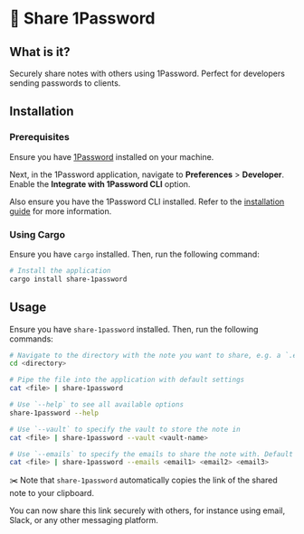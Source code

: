# 🔐 Share 1Password

## What is it?

Securely share notes with others using 1Password. Perfect for developers sending passwords to clients.

## Installation

### Prerequisites

Ensure you have [1Password](https://1password.com/) installed on your machine.

Next, in the 1Password application, navigate to **Preferences** > **Developer**. Enable the **Integrate with 1Password CLI** option.

Also ensure you have the 1Password CLI installed. Refer to the [installation guide](https://support.1password.com/command-line-getting-started/) for more information.

### Using Cargo

Ensure you have `cargo` installed. Then, run the following command:

```bash
# Install the application
cargo install share-1password
```

## Usage

Ensure you have `share-1password` installed. Then, run the following commands:

```bash
# Navigate to the directory with the note you want to share, e.g. a `.env` file
cd <directory>

# Pipe the file into the application with default settings
cat <file> | share-1password

# Use `--help` to see all available options
share-1password --help

# Use `--vault` to specify the vault to store the note in
cat <file> | share-1password --vault <vault-name>

# Use `--emails` to specify the emails to share the note with. Default to anyone with the link.
cat <file> | share-1password --emails <email1> <email2> <email3>
```

✂️ Note that `share-1password` automatically copies the link of the shared note to your clipboard.

You can now share this link securely with others, for instance using email, Slack, or any other messaging platform.
